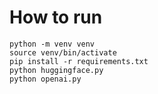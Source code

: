 # How to run

```
python -m venv venv
source venv/bin/activate
pip install -r requirements.txt
python huggingface.py
python openai.py
```
